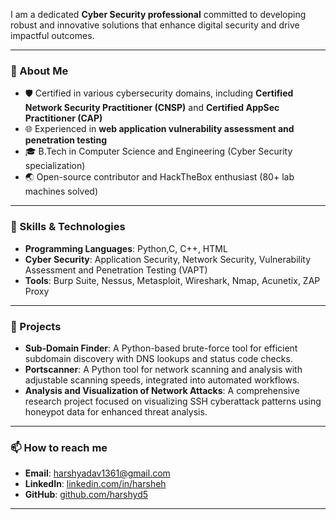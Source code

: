 I am a dedicated **Cyber Security professional** committed to developing robust and innovative solutions that enhance digital security and drive impactful outcomes.

---

### 🚀 About Me

- 🛡️ Certified in various cybersecurity domains, including **Certified Network Security Practitioner (CNSP)** and **Certified AppSec Practitioner (CAP)**
- 🌐 Experienced in **web application vulnerability assessment and penetration testing**
- 🎓 B.Tech in Computer Science and Engineering (Cyber Security specialization)
- 🌏 Open-source contributor and HackTheBox enthusiast (80+ lab machines solved)

---

### 🔧 Skills & Technologies

- **Programming Languages**: Python,C, C++, HTML
- **Cyber Security**: Application Security, Network Security, Vulnerability Assessment and Penetration Testing (VAPT)
- **Tools**: Burp Suite, Nessus, Metasploit, Wireshark, Nmap, Acunetix, ZAP Proxy

---

### 🌟 Projects

- **Sub-Domain Finder**: A Python-based brute-force tool for efficient subdomain discovery with DNS lookups and status code checks.
- **Portscanner**: A Python tool for network scanning and analysis with adjustable scanning speeds, integrated into automated workflows.
- **Analysis and Visualization of Network Attacks**: A comprehensive research project focused on visualizing SSH cyberattack patterns using honeypot data for enhanced threat analysis.


---

### 📫 How to reach me

- **Email**: harshyadav1361@gmail.com  
- **LinkedIn**: [linkedin.com/in/harsheh](https://www.linkedin.com/in/harsheh/)  
- **GitHub**: [github.com/harshyd5](https://github.com/harshyd5)

---
